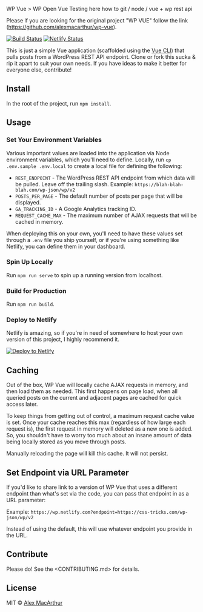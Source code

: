 WP Vue > WP Open Vue
Testing here how to git / node / vue + wp rest api

Please if you are looking for the original project "WP VUE" follow the link (https://github.com/alexmacarthur/wp-vue).

[![Build Status](https://travis-ci.org/alexmacarthur/wp-vue.svg?branch=master)](https://travis-ci.org/alexmacarthur/wp-vue) [![Netlify Status](https://api.netlify.com/api/v1/badges/87ff7587-b7b2-4828-965c-97e606b81013/deploy-status)](https://app.netlify.com/sites/wp/deploys)


This is just a simple Vue application (scaffolded using the [Vue CLI](https://cli.vuejs.org/)) that pulls posts from a WordPress REST API endpoint. Clone or fork this sucka & rip it apart to suit your own needs. If you have ideas to make it better for everyone else, contribute!

## Install

In the root of the project, run `npm install`.

## Usage

### Set Your Environment Variables

Various important values are loaded into the application via Node environment variables, which you'll need to define. Locally, run `cp .env.sample .env.local` to create a local file for defining the following:

- `REST_ENDPOINT` - The WordPress REST API endpoint from which data will be pulled. Leave off the trailing slash. Example: `https://blah-blah-blah.com/wp-json/wp/v2`
- `POSTS_PER_PAGE` - The default number of posts per page that will be displayed.
- `GA_TRACKING_ID` - A Google Analytics tracking ID.
- `REQUEST_CACHE_MAX` - The maximum number of AJAX requests that will be cached in memory.

When deploying this on your own, you'll need to have these values set through a `.env` file you ship yourself, or if you're using something like Netlify, you can define them in your dashboard.

### Spin Up Locally

Run `npm run serve` to spin up a running version from localhost.

### Build for Production

Run `npm run build`.

### Deploy to Netlify

Netlify is amazing, so if you're in need of somewhere to host your own version of this project, I highly recommend it.

[![Deploy to Netlify](https://www.netlify.com/img/deploy/button.svg)](https://app.netlify.com/start/deploy?repository=https://github.com/alexmacarthur/wp-vue)

## Caching

Out of the box, WP Vue will locally cache AJAX requests in memory, and then load them as needed. This first happens on page load, when all queried posts on the current and adjacent pages are cached for quick access later.

To keep things from getting out of control, a maximum request cache value is set. Once your cache reaches this max (regardless of how large each request is), the first request in memory will deleted as a new one is added. So, you shouldn't have to worry too much about an insane amount of data being locally stored as you move through posts.

Manually reloading the page will kill this cache. It will not persist.

## Set Endpoint via URL Parameter

If you'd like to share link to a version of WP Vue that uses a different endpoint than what's set via the code, you can pass that endpoint in as a URL parameter:

Example: `https://wp.netlify.com?endpoint=https://css-tricks.com/wp-json/wp/v2`

Instead of using the default, this will use whatever endpoint you provide in the URL.

## Contribute

Please do! See the <CONTRIBUTING.md> for details.

## License

MIT © [Alex MacArthur](https://macarthur.me)
